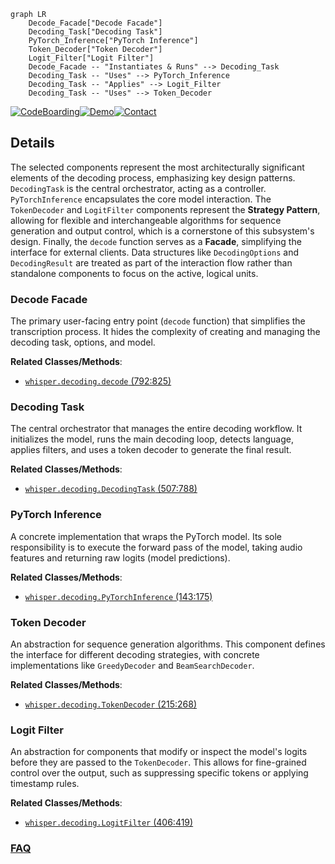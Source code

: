 ```mermaid
graph LR
    Decode_Facade["Decode Facade"]
    Decoding_Task["Decoding Task"]
    PyTorch_Inference["PyTorch Inference"]
    Token_Decoder["Token Decoder"]
    Logit_Filter["Logit Filter"]
    Decode_Facade -- "Instantiates & Runs" --> Decoding_Task
    Decoding_Task -- "Uses" --> PyTorch_Inference
    Decoding_Task -- "Applies" --> Logit_Filter
    Decoding_Task -- "Uses" --> Token_Decoder
```

[![CodeBoarding](https://img.shields.io/badge/Generated%20by-CodeBoarding-9cf?style=flat-square)](https://github.com/CodeBoarding/CodeBoarding)[![Demo](https://img.shields.io/badge/Try%20our-Demo-blue?style=flat-square)](https://www.codeboarding.org/demo)[![Contact](https://img.shields.io/badge/Contact%20us%20-%20contact@codeboarding.org-lightgrey?style=flat-square)](mailto:contact@codeboarding.org)

## Details

The selected components represent the most architecturally significant elements of the decoding process, emphasizing key design patterns. `DecodingTask` is the central orchestrator, acting as a controller. `PyTorchInference` encapsulates the core model interaction. The `TokenDecoder` and `LogitFilter` components represent the **Strategy Pattern**, allowing for flexible and interchangeable algorithms for sequence generation and output control, which is a cornerstone of this subsystem's design. Finally, the `decode` function serves as a **Facade**, simplifying the interface for external clients. Data structures like `DecodingOptions` and `DecodingResult` are treated as part of the interaction flow rather than standalone components to focus on the active, logical units.

### Decode Facade
The primary user-facing entry point (`decode` function) that simplifies the transcription process. It hides the complexity of creating and managing the decoding task, options, and model.


**Related Classes/Methods**:

- <a href="https://github.com/openai/whisper/blob/main/whisper/decoding.py#L792-L825" target="_blank" rel="noopener noreferrer">`whisper.decoding.decode` (792:825)</a>


### Decoding Task
The central orchestrator that manages the entire decoding workflow. It initializes the model, runs the main decoding loop, detects language, applies filters, and uses a token decoder to generate the final result.


**Related Classes/Methods**:

- <a href="https://github.com/openai/whisper/blob/main/whisper/decoding.py#L507-L788" target="_blank" rel="noopener noreferrer">`whisper.decoding.DecodingTask` (507:788)</a>


### PyTorch Inference
A concrete implementation that wraps the PyTorch model. Its sole responsibility is to execute the forward pass of the model, taking audio features and returning raw logits (model predictions).


**Related Classes/Methods**:

- <a href="https://github.com/openai/whisper/blob/main/whisper/decoding.py#L143-L175" target="_blank" rel="noopener noreferrer">`whisper.decoding.PyTorchInference` (143:175)</a>


### Token Decoder
An abstraction for sequence generation algorithms. This component defines the interface for different decoding strategies, with concrete implementations like `GreedyDecoder` and `BeamSearchDecoder`.


**Related Classes/Methods**:

- <a href="https://github.com/openai/whisper/blob/main/whisper/decoding.py#L215-L268" target="_blank" rel="noopener noreferrer">`whisper.decoding.TokenDecoder` (215:268)</a>


### Logit Filter
An abstraction for components that modify or inspect the model's logits before they are passed to the `TokenDecoder`. This allows for fine-grained control over the output, such as suppressing specific tokens or applying timestamp rules.


**Related Classes/Methods**:

- <a href="https://github.com/openai/whisper/blob/main/whisper/decoding.py#L406-L419" target="_blank" rel="noopener noreferrer">`whisper.decoding.LogitFilter` (406:419)</a>




### [FAQ](https://github.com/CodeBoarding/GeneratedOnBoardings/tree/main?tab=readme-ov-file#faq)